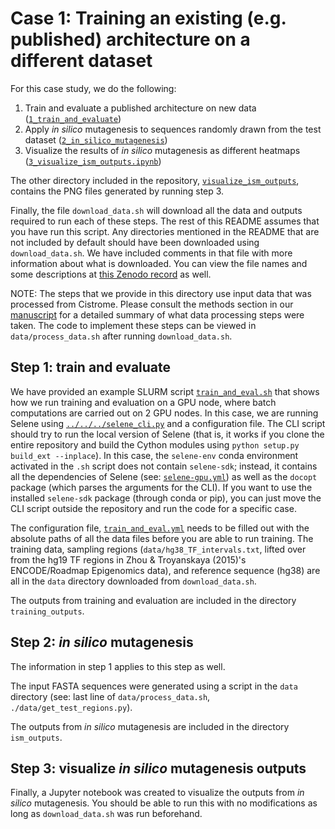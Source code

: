 # Case 1: Training an existing (e.g. published) architecture on a different dataset

For this case study, we do the following:

1. Train and evaluate a published architecture on new data ([`1_train_and_evaluate`](https://github.com/FunctionLab/selene/tree/master/manuscript/case1/1_train_and_evaluate))
2. Apply _in silico_ mutagenesis to sequences randomly drawn from the test dataset ([`2_in_silico_mutagenesis`](https://github.com/FunctionLab/selene/tree/master/manuscript/case1/2_in_silico_mutagenesis))
3. Visualize the results of _in silico_ mutagenesis as different heatmaps ([`3_visualize_ism_outputs.ipynb`](https://github.com/FunctionLab/selene/blob/master/manuscript/case1/3_visualize_ism_outputs.ipynb))

The other directory included in the repository, [`visualize_ism_outputs`](https://github.com/FunctionLab/selene/tree/master/manuscript/case1/visualize_ism_outputs), contains the PNG files generated by running step 3.

Finally, the file `download_data.sh` will download all the data and outputs required to run each of these steps.
The rest of this README assumes that you have run this script.
Any directories mentioned in the README that are not included by default should have been downloaded using `download_data.sh`.
We have included comments in that file with more information about what is downloaded. 
You can view the file names and some descriptions at [this Zenodo record](https://doi.org/10.5281/zenodo.1442434) as well.

NOTE: The steps that we provide in this directory use input data that was processed from Cistrome.
Please consult the methods section in our [manuscript](https://doi.org/10.1101/438291) for a detailed summary of what data processing steps were taken.
The code to implement these steps can be viewed in `data/process_data.sh` after running `download_data.sh`.

## Step 1: train and evaluate

We have provided an example SLURM script [`train_and_eval.sh`](https://github.com/FunctionLab/selene/blob/master/manuscript/case1/1_train_and_evaluate/train_and_eval.sh) that shows how we run training and evaluation on a GPU node, where batch computations are carried out on 2 GPU nodes. 
In this case, we are running Selene using [`../../../selene_cli.py`](https://github.com/FunctionLab/selene/blob/master/selene_cli.py) and a configuration file.
The CLI script should try to run the local version of Selene (that is, it works if you clone the entire repository and build the Cython modules using `python setup.py build_ext --inplace`).
In this case, the `selene-env` conda environment activated in the `.sh` script does not contain `selene-sdk`; instead, it contains all the dependencies of Selene (see: [`selene-gpu.yml`](https://github.com/FunctionLab/selene/blob/master/selene-gpu.yml)) as well as the `docopt` package (which parses the arguments for the CLI). 
If you want to use the installed `selene-sdk` package (through conda or pip), you can just move the CLI script outside the repository and run the code for a specific case.

The configuration file, [`train_and_eval.yml`](https://github.com/FunctionLab/selene/blob/master/manuscript/case1/1_train_and_evaluate/train_and_eval.yml) needs to be filled out with the absolute paths of all the data files before you are able to run training. The training data, sampling regions (`data/hg38_TF_intervals.txt`, lifted over from the hg19 TF regions in Zhou & Troyanskaya (2015)'s ENCODE/Roadmap Epigenomics data), and reference sequence (hg38) are all in the `data`
directory downloaded from `download_data.sh`. 

The outputs from training and evaluation are included in the directory `training_outputs`.

## Step 2: _in silico_ mutagenesis

The information in step 1 applies to this step as well. 

The input FASTA sequences were generated using a script in the `data` directory (see: last line of `data/process_data.sh`, `./data/get_test_regions.py`).

The outputs from _in silico_ mutagenesis are included in the directory `ism_outputs`.

## Step 3: visualize _in silico_ mutagenesis outputs 

Finally, a Jupyter notebook was created to visualize the outputs from _in silico_ mutagenesis. 
You should be able to run this with no modifications as long as `download_data.sh` was run beforehand.

